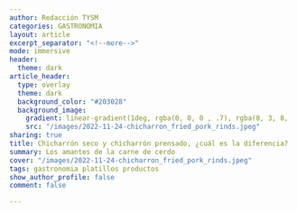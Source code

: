 ```yaml
---
author: Redacción TYSM
categories: GASTRONOMIA
layout: article
excerpt_separator: "<!--more-->"
mode: immersive
header:
  theme: dark
article_header:
  type: overlay
  theme: dark
  background_color: "#203028"
  background_image:
    gradient: linear-gradient(1deg, rgba(0, 0, 0 , .7), rgba(8, 3, 8, .9))
    src: "/images/2022-11-24-chicharron_fried_pork_rinds.jpeg"
sharing: true
title: Chicharrón seco y chicharrón prensado, ¿cuál es la diferencia?
summary: Los amantes de la carne de cerdo
cover: "/images/2022-11-24-chicharron_fried_pork_rinds.jpeg"
tags: gastronomia platillos productos
show_author_profile: false
comment: false

---
```

